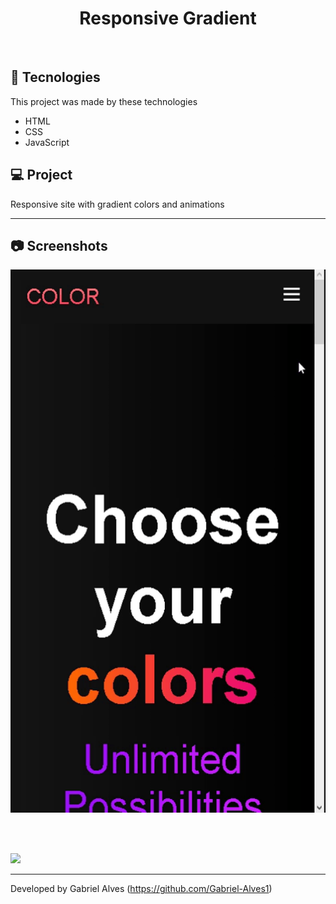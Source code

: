 <h1 align="center">
Responsive Gradient  
</h1>
<br>

## 🚀 Tecnologies

This project was made by these technologies

- HTML
- CSS
- JavaScript

## 💻 Project

Responsive site with gradient colors and animations

---

## 📷 Screenshots 

![](assets/mobile.gif)

<br>
<br>

![](assets/full.gif)

---

Developed by Gabriel Alves (https://github.com/Gabriel-Alves1) 
